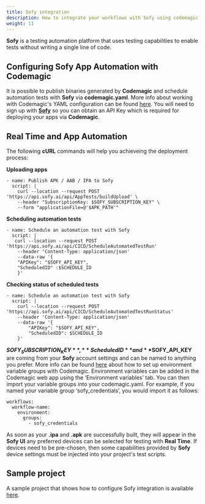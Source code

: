 ```yaml
---
title: Sofy integration
description: How to integrate your workflows with Sofy using codemagic.yaml
weight: 11
---
```


**Sofy** is a testing automation platform that uses testing capabilities to enable tests without writing a single line of code. 

## Configuring Sofy App Automation with Codemagic

It is possible to publish binaries generated by **Codemagic** and schedule automation tests with **Sofy** via **codemagic.yaml**. More info about working with Codemagic's YAML configuration can be found [here](../yaml/yaml-getting-started/). You will need to sign up with [**Sofy**](https://sofy.ai/) so you can obtain an API Key which is required for deploying your apps via **Codemagic**.  

## Real Time and App Automation

The following **cURL** commands will help you achieveing the deployment process:

**Uploading apps**

```
- name: Publish APK / AAB / IPA to Sofy
  script: |
    curl --location --request POST 'https://api.sofy.ai/api/AppTests/buildUpload' \
    --header "SubscriptionKey: $SOFY_SUBSCRIPTION_KEY" \
    --form "applicationFile=@'$APK_PATH'"
```

**Scheduling automation tests**

```
- name: Schedule an automation test with Sofy
  script: |
   curl --location --request POST 'https://api.sofy.ai/api/CICD/ScheduleAutomatedTestRun' 
    --header 'Content-Type: application/json'    
    --data-raw '{
    "APIKey": "$SOFY_API_KEY",
    "ScheduledID" :$SCHEDULE_ID
    }'
```

**Checking status of scheduled tests**

```
- name: Schedule an automation test with Sofy
  script: |
    curl --location --request POST 'https://api.sofy.ai/api/CICD/ScheduleAutomatedTestRunStatus'    
    --header 'Content-Type: application/json'     
    --data-raw '{
        "APIKey": "$SOFY_API_KEY",
        "ScheduledID": $SCHEDULE_ID
    }'
```

**$SOFY_SUBSCRIPTION_KEY**, **ScheduledID** and **$SOFY_API_KEY** are coming from your **Sofy** account settings and can be named to anything you prefer. More info can be found [here](https://docs.codemagic.io/variables/environment-variable-groups/) about how to set up environment variable groups with Codemagic. Environment variables can be added in the Codemagic web app using the ‘Environment variables’ tab. You can then import your variable groups into your codemagic.yaml. For example, if you named your variable group ‘sofy_credentials’, you would import it as follows:

```
workflows:
  workflow-name:
    environment:
      groups:
        - sofy_credentials

```

As soon as your **.ipa** and **.apk** are successfully built, they will appear in the **Sofy UI** any preferred devices can be selected for testing with **Real Time**. If devices need to be pre-chosen, then some capabilities provided by **Sofy** device settings must be injected into your project's test scripts. 

## Sample project

A sample project that shows how to configure Sofy integration is available [here](https://github.com/codemagic-ci-cd/codemagic-sample-projects/tree/main/integrations/sofy_integration_demo_project).
